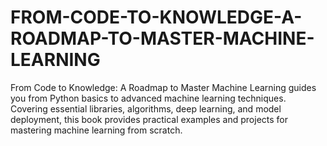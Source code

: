# FROM-CODE-TO-KNOWLEDGE-A-ROADMAP-TO-MASTER-MACHINE-LEARNING
From Code to Knowledge: A Roadmap to Master Machine Learning guides you from Python basics to advanced machine learning techniques. Covering essential libraries, algorithms, deep learning, and model deployment, this book provides practical examples and projects for mastering machine learning from scratch.
